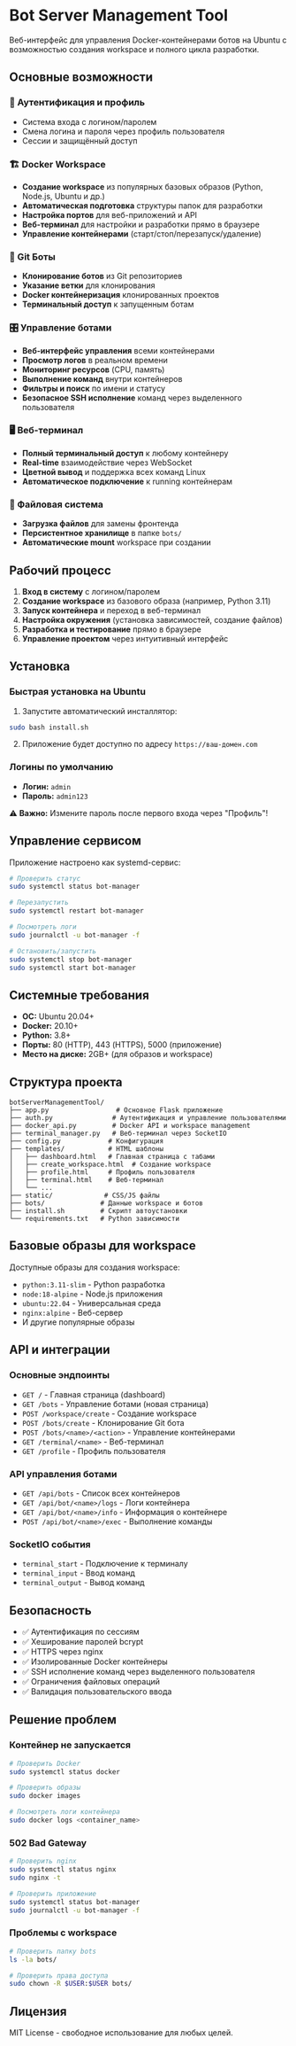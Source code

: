 # Bot Server Management Tool

Веб-интерфейс для управления Docker-контейнерами ботов на Ubuntu с возможностью создания workspace и полного цикла разработки.

## Основные возможности

### 🔐 Аутентификация и профиль
- Система входа с логином/паролем
- Смена логина и пароля через профиль пользователя
- Сессии и защищённый доступ

### 🏗️ Docker Workspace
- **Создание workspace** из популярных базовых образов (Python, Node.js, Ubuntu и др.)
- **Автоматическая подготовка** структуры папок для разработки
- **Настройка портов** для веб-приложений и API
- **Веб-терминал** для настройки и разработки прямо в браузере
- **Управление контейнерами** (старт/стоп/перезапуск/удаление)

### 🤖 Git Боты  
- **Клонирование ботов** из Git репозиториев
- **Указание ветки** для клонирования
- **Docker контейнеризация** клонированных проектов
- **Терминальный доступ** к запущенным ботам

### 🎛️ Управление ботами
- **Веб-интерфейс управления** всеми контейнерами
- **Просмотр логов** в реальном времени
- **Мониторинг ресурсов** (CPU, память)
- **Выполнение команд** внутри контейнеров
- **Фильтры и поиск** по имени и статусу
- **Безопасное SSH исполнение** команд через выделенного пользователя

### 🖥️ Веб-терминал
- **Полный терминальный доступ** к любому контейнеру
- **Real-time** взаимодействие через WebSocket
- **Цветной вывод** и поддержка всех команд Linux
- **Автоматическое подключение** к running контейнерам

### 📁 Файловая система
- **Загрузка файлов** для замены фронтенда
- **Персистентное хранилище** в папке `bots/`
- **Автоматические mount** workspace при создании

## Рабочий процесс

1. **Вход в систему** с логином/паролем
2. **Создание workspace** из базового образа (например, Python 3.11)
3. **Запуск контейнера** и переход в веб-терминал
4. **Настройка окружения** (установка зависимостей, создание файлов)
5. **Разработка и тестирование** прямо в браузере
6. **Управление проектом** через интуитивный интерфейс

## Установка

### Быстрая установка на Ubuntu

1. Запустите автоматический инсталлятор:

```bash
sudo bash install.sh
```

2. Приложение будет доступно по адресу `https://ваш-домен.com`

### Логины по умолчанию
- **Логин:** `admin`  
- **Пароль:** `admin123`

⚠️ **Важно:** Измените пароль после первого входа через "Профиль"!

## Управление сервисом

Приложение настроено как systemd-сервис:

```bash
# Проверить статус
sudo systemctl status bot-manager

# Перезапустить
sudo systemctl restart bot-manager

# Посмотреть логи  
sudo journalctl -u bot-manager -f

# Остановить/запустить
sudo systemctl stop bot-manager
sudo systemctl start bot-manager
```

## Системные требования

- **ОС:** Ubuntu 20.04+ 
- **Docker:** 20.10+
- **Python:** 3.8+
- **Порты:** 80 (HTTP), 443 (HTTPS), 5000 (приложение)
- **Место на диске:** 2GB+ (для образов и workspace)

## Структура проекта

```
botServerManagementTool/
├── app.py                 # Основное Flask приложение
├── auth.py               # Аутентификация и управление пользователями  
├── docker_api.py         # Docker API и workspace management
├── terminal_manager.py   # Веб-терминал через SocketIO
├── config.py            # Конфигурация
├── templates/           # HTML шаблоны
│   ├── dashboard.html   # Главная страница с табами
│   ├── create_workspace.html  # Создание workspace
│   ├── profile.html     # Профиль пользователя
│   ├── terminal.html    # Веб-терминал
│   └── ...
├── static/             # CSS/JS файлы
├── bots/              # Данные workspace и ботов
├── install.sh         # Скрипт автоустановки
└── requirements.txt   # Python зависимости
```

## Базовые образы для workspace

Доступные образы для создания workspace:
- `python:3.11-slim` - Python разработка
- `node:18-alpine` - Node.js приложения  
- `ubuntu:22.04` - Универсальная среда
- `nginx:alpine` - Веб-сервер
- И другие популярные образы

## API и интеграции

### Основные эндпоинты
- `GET /` - Главная страница (dashboard)
- `GET /bots` - Управление ботами (новая страница)
- `POST /workspace/create` - Создание workspace  
- `POST /bots/create` - Клонирование Git бота
- `POST /bots/<name>/<action>` - Управление контейнерами
- `GET /terminal/<name>` - Веб-терминал
- `GET /profile` - Профиль пользователя

### API управления ботами
- `GET /api/bots` - Список всех контейнеров
- `GET /api/bot/<name>/logs` - Логи контейнера
- `GET /api/bot/<name>/info` - Информация о контейнере
- `POST /api/bot/<name>/exec` - Выполнение команды

### SocketIO события
- `terminal_start` - Подключение к терминалу
- `terminal_input` - Ввод команд
- `terminal_output` - Вывод команд

## Безопасность

- ✅ Аутентификация по сессиям
- ✅ Хеширование паролей bcrypt
- ✅ HTTPS через nginx
- ✅ Изолированные Docker контейнеры
- ✅ SSH исполнение команд через выделенного пользователя
- ✅ Ограничения файловых операций
- ✅ Валидация пользовательского ввода

## Решение проблем

### Контейнер не запускается
```bash
# Проверить Docker
sudo systemctl status docker

# Проверить образы
sudo docker images

# Посмотреть логи контейнера  
sudo docker logs <container_name>
```

### 502 Bad Gateway
```bash
# Проверить nginx
sudo systemctl status nginx
sudo nginx -t

# Проверить приложение
sudo systemctl status bot-manager
sudo journalctl -u bot-manager -f
```

### Проблемы с workspace
```bash
# Проверить папку bots
ls -la bots/

# Проверить права доступа
sudo chown -R $USER:$USER bots/
```

## Лицензия

MIT License - свободное использование для любых целей.